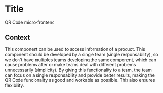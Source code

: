 # Title

QR Code micro-frontend

## Context

This component can be used to access information of a product.
This component should be developed by a single team (single responsability), so we don't have multiples teams developing the same component, which can cause problems after or make teams deal with different problems unnecessarily (simplicity).
By giving this functionality to a team, the team can focus on a single responsability and provide better results, making the QR Code funcionality as good and workable as possible.
This also ensures flexibility.


